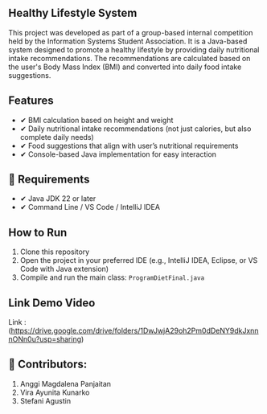 ## Healthy Lifestyle System

<p>
This project was developed as part of a group-based internal competition held by the Information Systems Student Association.  
It is a Java-based system designed to promote a healthy lifestyle by providing daily nutritional intake recommendations.  
The recommendations are calculated based on the user's Body Mass Index (BMI) and converted into daily food intake suggestions.
</p>

## Features

<ul>
  <li>✔ BMI calculation based on height and weight</li>
  <li>✔ Daily nutritional intake recommendations (not just calories, but also complete daily needs)</li>
  <li>✔ Food suggestions that align with user’s nutritional requirements</li>
  <li>✔ Console-based Java implementation for easy interaction</li>
</ul>

## 🔧 Requirements

<ul>
  <li>✔ Java JDK 22 or later</li>
  <li>✔ Command Line / VS Code / IntelliJ IDEA</li>
</ul>

## How to Run

<ol>
  <li>Clone this repository</li>
  <li>Open the project in your preferred IDE (e.g., IntelliJ IDEA, Eclipse, or VS Code with Java extension)</li>
  <li>Compile and run the main class: <code>ProgramDietFinal.java</code></li>
</ol>

## Link Demo Video 
Link :(https://drive.google.com/drive/folders/1DwJwjA29oh2Pm0dDeNY9dkJxnnnONn0u?usp=sharing)

## 👥 Contributors:
<ol>
  <li>Anggi Magdalena Panjaitan</li>
  <li>Vira Ayunita Kunarko</li>
  <li>Stefani Agustin</code></li>
</ol>
